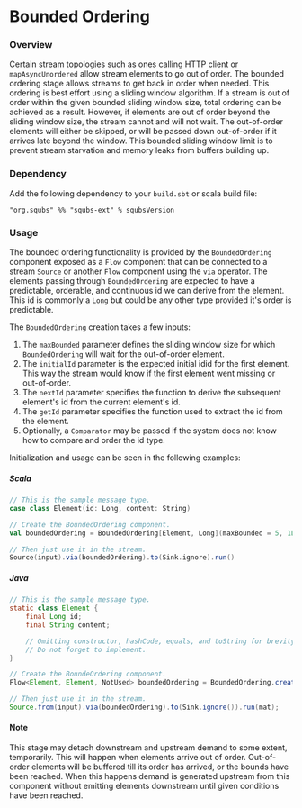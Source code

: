 # Bounded Ordering

### Overview

Certain stream topologies such as ones calling HTTP client or `mapAsyncUnordered` allow stream elements to go out of order. The bounded ordering stage allows streams to get back in order when needed. This ordering is best effort using a sliding window algorithm. If a stream is out of order within the given bounded sliding window size, total ordering can be achieved as a result. However, if elements are out of order beyond the sliding window size, the stream cannot and will not wait. The out-of-order elements will either be skipped, or will be passed down out-of-order if it arrives late beyond the window. This bounded sliding window limit is to prevent stream starvation and memory leaks from buffers building up.

### Dependency

Add the following dependency to your `build.sbt` or scala build file:

```
"org.squbs" %% "squbs-ext" % squbsVersion
```

### Usage

The bounded ordering functionality is provided by the `BoundedOrdering` component exposed as a `Flow` component that can be connected to a stream `Source` or another `Flow` component using the `via` operator. The elements passing through `BoundedOrdering` are expected to have a predictable, orderable, and continuous id we can derive from the element. This id is commonly a `Long` but could be any other type provided it's order is predictable.

The `BoundedOrdering` creation takes a few inputs:

1. The `maxBounded` parameter defines the sliding window size for which `BoundedOrdering` will wait for the out-of-order element.
2. The `initialId` parameter is the expected initial idid for the first element. This way the stream would know if the first element went missing or out-of-order.
3. The `nextId` parameter specifies the function to derive the subsequent element's id from the current element's id.
4. The `getId` parameter specifies the function used to extract the id from the element.
5. Optionally, a `Comparator` may be passed if the system does not know how to compare and order the id type.

Initialization and usage can be seen in the following examples:

##### Scala

```scala
// This is the sample message type.
case class Element(id: Long, content: String)

// Create the BoundedOrdering component.
val boundedOrdering = BoundedOrdering[Element, Long](maxBounded = 5, 1L, _ + 1L, _.id)

// Then just use it in the stream.
Source(input).via(boundedOrdering).to(Sink.ignore).run()
```

##### Java

```java
// This is the sample message type.
static class Element {
    final Long id;
    final String content;

    // Omitting constructor, hashCode, equals, and toString for brevity.
    // Do not forget to implement.
}

// Create the BoundeOrdering component.
Flow<Element, Element, NotUsed> boundedOrdering = BoundedOrdering.create(5, 1L, i -> i + 1L, e -> e.id);

// Then just use it in the stream.
Source.from(input).via(boundedOrdering).to(Sink.ignore()).run(mat);
```

#### Note

This stage may detach downstream and upstream demand to some extent, temporarily. This will happen when elements arrive out of order. Out-of-order elements will be buffered till its order has arrived, or the bounds have been reached. When this happens demand is generated upstream from this component without emitting elements downstream until given conditions have been reached. 